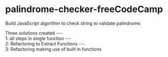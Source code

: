 # palindrome-checker-freeCodeCamp
Build JavaScript algorithm to check string to validate palindrome.

Three solutions created   ---   
1: all steps in single function    ---   
2: Refactoring to Extract Functions   ---   
3: Refactoring making use of built in functions

